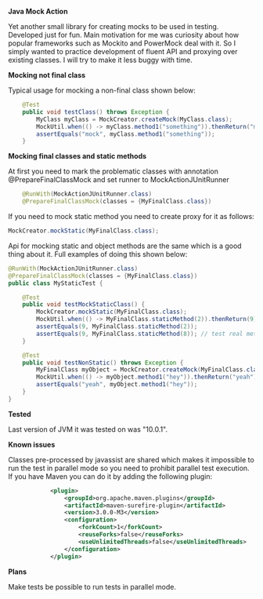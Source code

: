 **Java Mock Action**

Yet another small library for creating mocks to be used in testing. Developed just for fun.
Main motivation for me was curiosity about how popular frameworks such as Mockito and PowerMock deal with it.
So I simply wanted to practice development of fluent API and proxying over existing classes.
I will try to make it less buggy with time.

**Mocking not final class**

Typical usage for mocking a non-final class shown below:

```java
    @Test
    public void testClass() throws Exception {
        MyClass myClass = MockCreator.createMock(MyClass.class);
        MockUtil.when(() -> myClass.method1("something")).thenReturn("mock");
        assertEquals("mock", myClass.method1("something"));
    }
```

**Mocking final classes and static methods**

At first you need to mark the problematic classes with annotation @PrepareFinalClassMock and set runner to MockActionJUnitRunner

```java
    @RunWith(MockActionJUnitRunner.class)
    @PrepareFinalClassMock(classes = {MyFinalClass.class})
```

If you need to mock static method you need to create proxy for it as follows:

```java
MockCreator.mockStatic(MyFinalClass.class);
```

Api for mocking static and object methods are the same which is a good thing about it. Full examples of doing this shown below:

```java
@RunWith(MockActionJUnitRunner.class)
@PrepareFinalClassMock(classes = {MyFinalClass.class})
public class MyStaticTest {

    @Test
    public void testMockStaticClass() {
        MockCreator.mockStatic(MyFinalClass.class);
        MockUtil.when(() -> MyFinalClass.staticMethod(2)).thenReturn(9);
        assertEquals(9, MyFinalClass.staticMethod(2));
        assertEquals(9, MyFinalClass.staticMethod(8)); // test real method
    }

    @Test
    public void testNonStatic() throws Exception {
        MyFinalClass myObject = MockCreator.createMock(MyFinalClass.class);
        MockUtil.when(() -> myObject.method1("hey")).thenReturn("yeah");
        assertEquals("yeah", myObject.method1("hey"));
    }
}
```

**Tested**

Last version of JVM it was tested on was "10.0.1".

**Known issues**

Classes pre-processed by javassist are shared which makes it impossible to run the test in parallel mode
so you need to prohibit parallel test execution. If you have Maven you can do it by adding the following plugin:

```xml
            <plugin>
                <groupId>org.apache.maven.plugins</groupId>
                <artifactId>maven-surefire-plugin</artifactId>
                <version>3.0.0-M3</version>
                <configuration>
                    <forkCount>1</forkCount>
                    <reuseForks>false</reuseForks>
                    <useUnlimitedThreads>false</useUnlimitedThreads>
                </configuration>
            </plugin>
```

**Plans**

Make tests be possible to run tests in parallel mode.